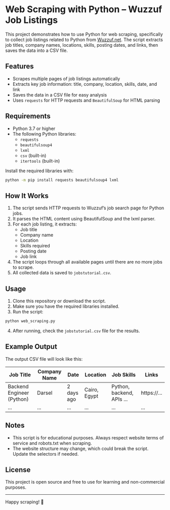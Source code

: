 # Web Scraping with Python – Wuzzuf Job Listings

This project demonstrates how to use Python for web scraping, specifically to collect job listings related to Python from [Wuzzuf.net](https://wuzzuf.net/). The script extracts job titles, company names, locations, skills, posting dates, and links, then saves the data into a CSV file.

## Features

- Scrapes multiple pages of job listings automatically
- Extracts key job information: title, company, location, skills, date, and link
- Saves the data in a CSV file for easy analysis
- Uses `requests` for HTTP requests and `BeautifulSoup` for HTML parsing

## Requirements

- Python 3.7 or higher
- The following Python libraries:
  - `requests`
  - `beautifulsoup4`
  - `lxml`
  - `csv` (built-in)
  - `itertools` (built-in)

Install the required libraries with:

```bash
python -m pip install requests beautifulsoup4 lxml
```

## How It Works

1. The script sends HTTP requests to Wuzzuf’s job search page for Python jobs.
2. It parses the HTML content using BeautifulSoup and the lxml parser.
3. For each job listing, it extracts:
    - Job title
    - Company name
    - Location
    - Skills required
    - Posting date
    - Job link
4. The script loops through all available pages until there are no more jobs to scrape.
5. All collected data is saved to `jobstutorial.csv`.

## Usage

1. Clone this repository or download the script.
2. Make sure you have the required libraries installed.
3. Run the script:

```bash
python web_scraping.py
```

4. After running, check the `jobstutorial.csv` file for the results.

## Example Output

The output CSV file will look like this:

| Job Title                | Company Name | Date        | Location         | Job Skills                | Links                  |
|--------------------------|--------------|-------------|------------------|---------------------------|------------------------|
| Backend Engineer (Python)| Darsel       | 2 days ago  | Cairo, Egypt     | Python, backend, APIs ... | https://...            |
| ...                      | ...          | ...         | ...              | ...                       | ...                    |

## Notes

- This script is for educational purposes. Always respect website terms of service and robots.txt when scraping.
- The website structure may change, which could break the script. Update the selectors if needed.

## License

This project is open source and free to use for learning and non-commercial purposes.

---

Happy scraping! 🚀